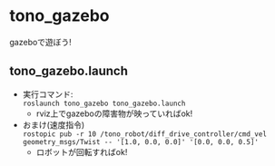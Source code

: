 # tono_gazebo
gazeboで遊ぼう!

## tono_gazebo.launch
- 実行コマンド:  
`roslaunch tono_gazebo tono_gazebo.launch`
  - rviz上でgazeboの障害物が映っていればok!
- おまけ(速度指令)  
`rostopic pub -r 10 /tono_robot/diff_drive_controller/cmd_vel geometry_msgs/Twist -- '[1.0, 0.0, 0.0]' '[0.0, 0.0, 0.5]'`
  - ロボットが回転すればok!
